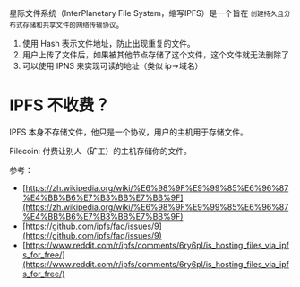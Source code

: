 




星际文件系统（InterPlanetary File System，缩写IPFS）是一个旨在 `创建持久且分布式存储和共享文件的网络传输协议`。

1. 使用 Hash 表示文件地址，防止出现重复的文件。
2. 用户上传了文件后，如果被其他节点存储了这个文件，这个文件就无法删除了
3. 可以使用 IPNS 来实现可读的地址（类似 ip->域名）


# IPFS 不收费？

IPFS 本身不存储文件，他只是一个协议，用户的主机用于存储文件。

Filecoin: 付费让别人（矿工）的主机存储你的文件。



参考：

- [https://zh.wikipedia.org/wiki/%E6%98%9F%E9%99%85%E6%96%87%E4%BB%B6%E7%B3%BB%E7%BB%9F](https://zh.wikipedia.org/wiki/%E6%98%9F%E9%99%85%E6%96%87%E4%BB%B6%E7%B3%BB%E7%BB%9F)
- [https://github.com/ipfs/faq/issues/9](https://github.com/ipfs/faq/issues/9)
- [https://www.reddit.com/r/ipfs/comments/6ry6pl/is_hosting_files_via_ipfs_for_free/](https://www.reddit.com/r/ipfs/comments/6ry6pl/is_hosting_files_via_ipfs_for_free/)